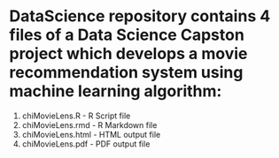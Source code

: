 # DataScience repository contains 4 files of a Data Science Capston project which develops a movie recommendation system using machine learning algorithm:
1. chiMovieLens.R - R Script file
2. chiMovieLens.rmd - R Markdown file 
3. chiMovieLens.html - HTML output file
4. chiMovieLens.pdf -  PDF output file
